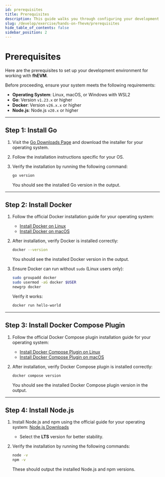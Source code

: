 ```yaml
---
id: prerequisites
title: Prerequisites
description: This guide walks you through configuring your development setup, ensuring seamless interaction with the FHEVM network for encrypted smart contract execution
slug: /develop/exercise/hands-on-fhevm/prerequisites
hide_table_of_contents: false
sidebar_position: 2
---
```


# Prerequisites

Here are the prerequisites to set up your development environment for working with **fhEVM**.

Before proceeding, ensure your system meets the following requirements:

- **Operating System**: Linux, macOS, or Windows with WSL2
- **Go**: Version `v1.23.x` or higher
- **Docker**: Version `v26.x.x` or higher
- **Node.js**: Node.js `v20.x` or higher

---

## Step 1: Install Go

1. Visit the [Go Downloads Page](https://go.dev/dl/) and download the installer for your operating system.
2. Follow the installation instructions specific for your OS.
3. Verify the installation by running the following command:

   ```bash
   go version
   ```

   You should see the installed Go version in the output.

---

## Step 2: Install Docker

1. Follow the official Docker installation guide for your operating system:
   - [Install Docker on Linux](https://docs.docker.com/engine/install/)
   - [Install Docker on macOS](https://docs.docker.com/docker-for-mac/install/)
2. After installation, verify Docker is installed correctly:

   ```bash
   docker --version
   ```

   You should see the installed Docker version in the output.

3. Ensure Docker can run without `sudo` (Linux users only):

   ```bash
   sudo groupadd docker
   sudo usermod -aG docker $USER
   newgrp docker
   ```

   Verify it works:

   ```bash
   docker run hello-world
   ```

---

## Step 3: Install Docker Compose Plugin

1. Follow the official Docker Compose plugin installation guide for your operating system:
   - [Install Docker Compose Plugin on Linux](https://docs.docker.com/compose/install/linux/)
   - [Install Docker Compose Plugin on macOS](https://docs.docker.com/compose/install/mac/)
2. After installation, verify Docker Compose plugin is installed correctly:

   ```bash
   docker compose version
   ```

   You should see the installed Docker Compose plugin version in the output.

---

## Step 4: Install Node.js

1. Install Node.js and npm using the official guide for your operating system: [Node.js Downloads](https://nodejs.org/en/download/)

   - Select the **LTS** version for better stability.

2. Verify the installation by running the following commands:

   ```bash
   node -v
   npm -v
   ```

   These should output the installed Node.js and npm versions.
